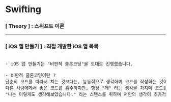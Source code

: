# Swifting 

### [ Theory ] : 스위프트 이론

***

### [ iOS 앱 만들기 ] : 직접 개발한 iOS 앱 목록
<pre>

- iOS 앱 만들기는 "비판적 클론코딩"을 토대로 진행했습니다.

- 비판적 클론코딩이란 ?
단순히 코드를 따라서 치는 것보다는, 능동적으로 생각하며 코드를 작성하는 것이 더 좋다고 생각합니다.   
다른 사람에게서 좋은 코드를 흡수하지만, 항상 "왜" 라는 생각을 가지며 코드를 작성합니다.   
"나는 이렇게도 생각해보았습니다." 라는 스탠스를 취하며 저만의 생각이 추가적으로 담긴 앱을 만들었습니다.  
</pre>
